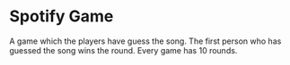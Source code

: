 # Spotify Game
A game which the players have guess the song. The first person who has guessed the song wins the round. Every game has 10 rounds.